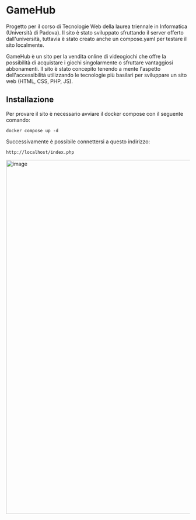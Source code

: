 # GameHub
Progetto per il corso di Tecnologie Web della laurea triennale in Informatica (Università di Padova). Il sito è stato sviluppato sfruttando il server offerto dall'università, tuttavia è stato creato anche un compose.yaml per testare il sito localmente.

GameHub è un sito per la vendita online di videogiochi che offre la possibilità di acquistare i giochi singolarmente o sfruttare vantaggiosi abbonamenti. Il sito è stato concepito tenendo a mente l'aspetto dell'accessibilità utilizzando le tecnologie più basilari per sviluppare un sito web (HTML, CSS, PHP, JS).

## Installazione
Per provare il sito è necessario avviare il docker compose con il seguente comando:
```
docker compose up -d
```
Successivamente è possibile connettersi a questo indirizzo:
```
http://localhost/index.php
```
<img width="1901" height="968" alt="image" src="https://github.com/user-attachments/assets/91a562bc-f03f-4b38-9703-3215e6b39976" />

